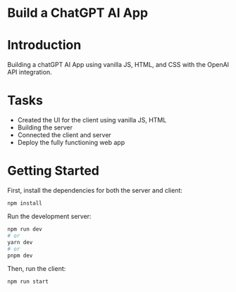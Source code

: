 # Build a ChatGPT AI App

# Introduction
Building a chatGPT AI App using vanilla JS, HTML, and CSS with the 
OpenAI API integration. 

# Tasks
- Created the UI for the client using vanilla JS, HTML
- Building the server 
- Connected the client and server
- Deploy the fully functioning web app

# Getting Started 
First, install the dependencies for both the server and client:
```
npm install
```

Run the development server:

```bash
npm run dev
# or
yarn dev
# or
pnpm dev
```

Then, run the client:
```
npm run start
```
